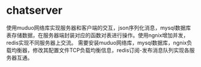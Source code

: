 # chatserver
使用muduo网络库实现服务器和客户端的交互，json序列化消息，mysql数据库表存储数据，在服务器端封装对应的函数对表进行操作。使用ngnix增加并发，redis实现不同服务器上交流。
需要安装muduo网络库，mysql数据库，ngnix负载均衡器，修改其配置文件TCP负载均衡信息，redis订阅-发布消息队列实现各服务器互通。
